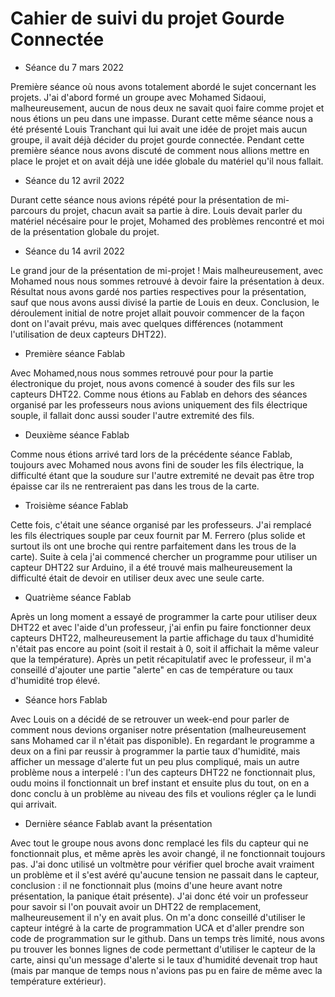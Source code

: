 # Cahier de suivi du projet Gourde Connectée

* Séance du 7 mars 2022

Première séance où nous avons totalement abordé le sujet concernant les projets. 
J'ai d'abord formé un groupe avec Mohamed Sidaoui, malheureusement, aucun de nous deux ne savait quoi faire comme projet et nous étions un peu dans une impasse.
Durant cette même séance nous a été présenté Louis Tranchant qui lui avait une idée de projet mais aucun groupe, il avait déjà décider du projet gourde connectée.
Pendant cette première séance nous avons discuté de comment nous allions mettre en place le projet et on avait déjà une idée globale du matériel qu'il nous fallait.

* Séance du 12 avril 2022

Durant cette séance nous avions répété pour la présentation de mi-parcours du projet, chacun avait sa partie à dire.
Louis devait parler du matériel nécésaire pour le projet, Mohamed des problèmes rencontré et moi de la présentation globale du projet.

* Séance du 14 avril 2022

Le grand jour de la présentation de mi-projet ! Mais malheureusement, avec Mohamed nous nous sommes retrouvé à devoir faire la présentation à deux. 
Résultat nous avons gardé nos parties respectives pour la présentation, sauf que nous avons aussi divisé la partie de Louis en deux. 
Conclusion, le déroulement initial de notre projet allait pouvoir commencer de la façon dont on l'avait prévu, mais avec quelques différences (notamment l'utilisation
de deux capteurs DHT22).

* Première séance Fablab

Avec Mohamed,nous nous sommes retrouvé pour pour la partie électronique du projet, nous avons comencé à souder des fils sur les capteurs DHT22.
Comme nous étions au Fablab en dehors des séances organisé par les professeurs nous avions uniquement des fils électrique souple, il fallait donc aussi souder l'autre extremité des fils.

* Deuxième séance Fablab

Comme nous étions arrivé tard lors de la précédente séance Fablab, toujours avec Mohamed nous avons fini de souder les fils électrique, la difficulté étant que la soudure sur l'autre extremité ne devait pas être trop épaisse car ils ne rentreraient pas dans les trous de la carte.

* Troisième séance Fablab

Cette fois, c'était une séance organisé par les professeurs. J'ai remplacé les fils électriques souple par ceux fournit par M. Ferrero (plus solide et surtout ils ont une broche qui rentre parfaitement dans les trous de la carte). Suite à cela j'ai commencé chercher un programme pour utiliser un capteur DHT22 sur Arduino, il a été trouvé mais malheureusement la difficulté était de devoir en utiliser deux avec une seule carte.


* Quatrième séance Fablab

Après un long moment a essayé de programmer la carte pour utiliser deux DHT22 et avec l'aide d'un professeur, j'ai enfin pu faire fonctionner deux capteurs DHT22, malheureusement la partie affichage du taux d'humidité n'était pas encore au point (soit il restait à 0, soit il affichait la même valeur que la température). Après un petit récapitulatif avec le professeur, il m'a conseillé d'ajouter une partie "alerte" en cas de température ou taux d'humidité trop élevé.

* Séance hors Fablab

Avec Louis on a décidé de se retrouver un week-end pour parler de comment nous devions organiser notre présentation (malheureusement sans Mohamed car il n'était pas disponible). En regardant le programme a deux on a fini par reussir à programmer la partie taux d'humidité, mais afficher un message d'alerte fut un peu plus compliqué, mais un autre problème nous a interpelé : l'un des capteurs DHT22 ne fonctionnait plus, oudu moins il fonctionnait un bref instant et ensuite plus du tout, on en a donc conclu à un problème au niveau des fils et voulions régler ça le lundi qui arrivait.

* Dernière séance Fablab avant la présentation

Avec tout le groupe nous avons donc remplacé les fils du capteur qui ne fonctionnait plus, et même après les avoir changé, il ne fonctionnait toujours pas. J'ai donc utilisé un voltmètre pour vérifier quel broche avait vraiment un problème et il s'est avéré qu'aucune tension ne passait dans le capteur, conclusion : il ne fonctionnait plus (moins d'une heure avant notre présentation, la panique était présente). J'ai donc été voir un professeur pour savoir si l'on pouvait avoir un DHT22 de remplacement, malheureusement il n'y en avait plus. On m'a donc conseillé d'utiliser le capteur intégré à la carte de programmation UCA et d'aller prendre son code de programmation sur le github. Dans un temps très limité, nous avons pu trouver les bonnes lignes de code permettant d'utiliser le capteur de la carte, ainsi qu'un message d'alerte si le taux d'humidité devenait trop haut (mais par manque de temps nous n'avions pas pu en faire de même avec la température extérieur).

